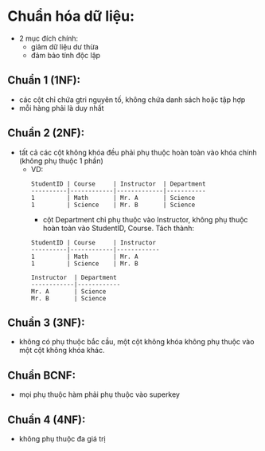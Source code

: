 # Chuẩn hóa dữ liệu:
- 2 mục đích chính:
	- giảm dữ liệu dư thừa
	- đảm bảo tính độc lập


## Chuẩn 1 (1NF):
- các cột chỉ chứa gtri nguyên tố, không chứa danh sách hoặc tập hợp
- mỗi hàng phải là duy nhất

## Chuẩn 2 (2NF):
- tất cả các cột không khóa đều phải phụ thuộc hoàn toàn vào khóa chính (không phụ thuộc 1 phần)
	- VD:
		```
		StudentID | Course     | Instructor  | Department
		----------|------------|-------------|-----------
		1         | Math       | Mr. A       | Science
		1         | Science    | Mr. B       | Science
		```
		- cột Department chỉ phụ thuộc vào Instructor, không phụ thuộc hoàn toàn vào StudentID, Course. Tách thành:
		```
		StudentID | Course     | Instructor
		----------|------------|------------
		1         | Math       | Mr. A
		1         | Science    | Mr. B
		```
		```
		Instructor  | Department
		------------|------------
		Mr. A       | Science
		Mr. B       | Science
		```

## Chuẩn 3 (3NF):
- không có phụ thuộc bắc cầu, một cột không khóa không phụ thuộc vào một cột không khóa khác.

## Chuẩn BCNF:
- mọi phụ thuộc hàm phải phụ thuộc vào superkey

## Chuẩn 4 (4NF):
- không phụ thuộc đa giá trị
